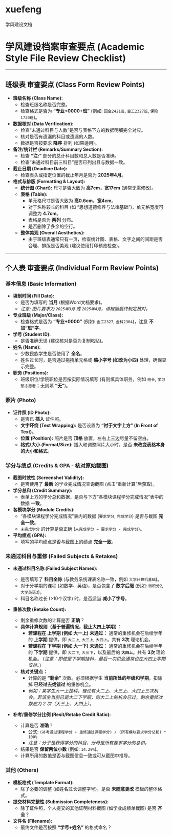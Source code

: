 # xuefeng
学风建设文档
# 学风建设档案审查要点 (Academic Style File Review Checklist)

---

## 班级表 审查要点 (Class Form Review Points)

*   **班级名称 (Class Name):**
    *   检查班级名称是否完整。
    *   检查格式是否为 **“专业+0000+班”** (例如: `国金2421班`, `金工2327班`, `保险1720班`)。
*   **数据核对 (Data Verification):**
    *   检查“未通过科目与人数”是否与表格下方的数据明细完全对应。
    *   核对是否有遗漏的科目或遗漏的人数。
    *   数据是否按要求 **降序** 排列 (如果适用)。
*   **备注/统计栏 (Remarks/Summary Section):**
    *   检查 **“注:”** 部分的总计科目数和总人数是否准确。
    *   检查“未通过科目前三科目”是否已列出且与数据一致。
*   **截止日期 (Deadline Date):**
    *   检查表头或指定位置的截止年月是否为 **2025年4月**。
*   **格式与排版 (Formatting & Layout):**
    *   **统计图 (Chart):** 尺寸是否大致为 **高7cm，宽17cm** (通常无需修改)。
    *   **表格 (Table):**
        *   单元格尺寸是否大致为 **高0.6cm，宽4cm**。
        *   对于名称较长的科目 (如 “思想道德修养与法律基础”)，单元格宽度可调整为 **4.7cm**。
        *   表格是否为 **两列** 分布。
        *   是否删除了多余的空行。
    *   **整体美观 (Overall Aesthetics):**
        *   由于班级表通常只有一页，检查统计图、表格、文字之间的间距是否合理、排版是否美观 (建议使用打印预览检查)。

---

## 个人表 审查要点 (Individual Form Review Points)

### 基本信息 (Basic Information)

*   **填制时间 (Fill Date):**
    *   是否为填写的 **当月** (根据Word文档要求)。
    *   *注意: 图片要求为 `2025年3月` 或 `2025年4月`，请根据最终规定核对。*
*   **专业班级 (Major/Class):**
    *   检查格式是否为 **“专业+0000”** (例如: `金工2327`, `金科2304`)，注意 **不加“班”字**。
*   **学号 (Student ID):**
    *   是否准确无误 (建议核对是否为复制粘贴)。
*   **姓名 (Name):**
    *   少数民族学生是否使用了 **全名**。
    *   姓名过长时，是否通过拖拽单元格或 **缩小字号 (如改为小四)** 处理，确保显示完整。
*   **职务 (Positions):**
    *   班级职位/学院职位是否按实际情况填写 (有则填具体职务，例如 `班长`, `学习部志愿者`；无则填 **“无”**)。

### 照片 (Photo)

*   **证件照 (ID Photo):**
    *   是否已 **插入** 证件照。
    *   **文字环绕 (Text Wrapping):** 是否设置为 **“衬于文字上方” (In Front of Text)**。
    *   **位置 (Position):** 照片是否 **顶格** 放置，左右上三边尽量不留空白。
    *   **格式/大小 (Format/Size):** 插入和调整照片大小时，是否 **未改变表格本身的大小和格式**。

### 学分与绩点 (Credits & GPA - 核对原始截图)

*   **截图时效性 (Screenshot Validity):**
    *   是否使用了 **最新** 的学业完成情况查询截图 (点击“重新计算”后获取)。
*   **学分总和 (Credit Summary):**
    *   表单上方的学分总和数据，是否与下方“各模块课程学分完成情况”表中的数据 **一致**。
*   **各模块学分 (Module Credits):**
    *   “各模块课程学分完成情况”表内的数据 (`要求学分`, `完成学分`) 是否与截图 **完全一致**。
    *   `未完成学分` 的计算是否正确 (`未完成学分 = 要求学分 - 完成学分`)。
*   **平均绩点 (GPA):**
    *   填写的平均绩点是否与截图上的绩点 **完全一致**。

### 未通过科目与重修 (Failed Subjects & Retakes)

*   **未通过科目名称 (Failed Subject Names):**
    *   是否填写了 **科目全称** (与教务系统课表名称一致，例如 `大学计算机基础`)。
    *   对于分学期的课程 (如数学、英语)，是否包含了 **数字后缀** (例如: `微积分2`, `大学英语3`)。
    *   科目名称过长 (>10个汉字) 时，是否适当 **减小了字号**。

*   **重修次数 (Retake Count):**
    *   剩余重修次数的计算是否 **正确**？
    *   **具体计算规则（基于普遍情况，截止大四上学期）：**
        *   **若课程在 上学期 (例如 大一上) 未通过：** 通常的重修机会在后续学年的 **上学期** 提供，即 `大二上`, `大三上`, `大四上`。共有 **3次** 理论机会。
        *   **若课程在 下学期 (例如 大一下) 未通过：** 通常的重修机会在后续学年的 **下学期** 提供，即 `大二下`, `大三下`，以及最后的 **`大四上`**。共有 **3次** 理论机会。 (*注意：即使是下学期挂科，最后一次机会通常也在大四上学期安排。*)
    *   **核对关键点：**
        *   计算的是 **“剩余”** 次数。必须根据学生 **当前所处的年级和学期**，扣除掉 **已经过去或错过** 的重修机会。
        *   *例如：某学生大一上挂科，理论有大二上、大三上、大四上三次机会。若该生当前已是大二下学期，则大二上的机会已过，剩余重修次数应为 2 次（大三上、大四上）。*

*   **补考/重修学分比例 (Resit/Retake Credit Ratio):**
    *   计算是否 **准确**？
        *   公式: `(补考通过课程学分 + 重修通过课程学分) / (所有模块要求学分总和) * 100%`
        *   *注意：分子是获得学分的科目，分母是所有要求学分的总和。*
    *   结果是否 **保留两位小数** (例如: `14.29%`)。
    *   计算所用的数值是否与截图信息一致或可从截图中推导。

### 其他 (Others)

*   **模板格式 (Template Format):**
    *   除了必要的调整 (如姓名过长调整字号)，是否 **未随意更改** 模板的整体格式。
*   **提交材料完整性 (Submission Completeness):**
    *   除了证件照，个人提交的其他证明材料截图 (如学业成绩单截图) 是否 **齐全**？
*   **文件名 (Filename):**
    *   最终文件是否按照 **“学号+姓名”** 的格式命名？
